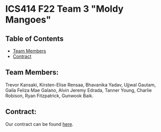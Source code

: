 # ICS414 F22 Team 3 "Moldy Mangoes"

## Table of Contents

* [Team Members](#team-members)
* [Contract](#contract)

## Team Members:

Trevor Kansaki,
Kirsten-Elise Rensaa,
Bhavanika Yadav,
Ujjwal Gautam,
Gaila Feliza Mae Galano,
Alvin Jeremy Edrada,
Tanner Young,
Charlie Robison,
Ryan Fitzpatrick,
Gunwook Baik.

## Contract:
Our contract can be found [here](https://docs.google.com/document/d/1LmFmwsgEDfUC2oPU8WfnxhdM-HfBvE7AS4HScb7kDkc/edit?usp=sharing).
